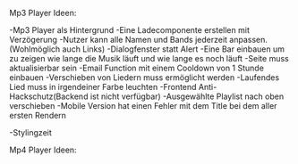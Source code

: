 Mp3 Player Ideen:

-Mp3 Player als Hintergrund
-Eine Ladecomponente erstellen mit Verzögerung
-Nutzer kann alle Namen und Bands jederzeit anpassen.(Wohlmöglich auch Links)
-Dialogfenster statt Alert
-Eine Bar einbauen um zu zeigen wie lange die Musik läuft und wie lange es noch läuft
-Seite muss aktualisierbar sein
-Email Function mit einem Cooldown von 1 Stunde einbauen
-Verschieben von Liedern muss ermöglicht werden
-Laufendes Lied muss in irgendeiner Farbe leuchten
-Frontend Anti-Hackschutz(Backend ist nicht verfügbar)
-Ausgewählte Playlist nach oben verschieben
-Mobile Version hat einen Fehler mit dem Title bei dem aller ersten Rendern

-Stylingzeit

Mp4 Player Ideen:
